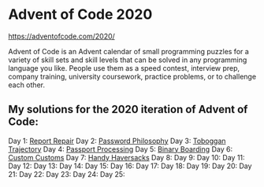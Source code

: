 # Advent of Code 2020

https://adventofcode.com/2020/

Advent of Code is an Advent calendar of small programming puzzles for a variety of skill sets and skill levels that can be solved in any programming language you like. People use them as a speed contest, interview prep, company training, university coursework, practice problems, or to challenge each other.

## My solutions for the 2020 iteration of Advent of Code:

Day 1: [Report Repair](/day01)
Day 2: [Password Philosophy](/day02)
Day 3: [Toboggan Trajectory](/day03)
Day 4: [Passport Processing](/day04)
Day 5: [Binary Boarding](/day05)
Day 6: [Custom Customs](/day06)
Day 7: [Handy Haversacks](/day07)
Day 8: 
Day 9: 
Day 10: 
Day 11: 
Day 12: 
Day 13: 
Day 14: 
Day 15: 
Day 16: 
Day 17: 
Day 18: 
Day 19: 
Day 20: 
Day 21: 
Day 22: 
Day 23: 
Day 24: 
Day 25: 
